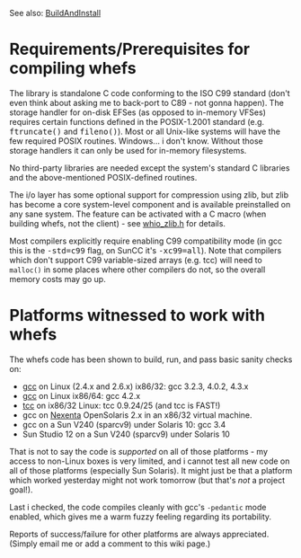 
See also: [BuildAndInstall](BuildAndInstall.md)

# Requirements/Prerequisites for compiling whefs #

The library is standalone C code conforming to the ISO C99 standard (don't even think about asking me to back-port to C89 - not gonna happen). The storage handler for on-disk EFSes (as opposed to in-memory VFSes) requires certain functions defined in the POSIX-1.2001 standard (e.g. <tt>ftruncate()</tt> and <tt>fileno()</tt>). Most or all Unix-like systems will have the few required POSIX routines. Windows... i don't know. Without those storage handlers it can only be used for in-memory filesystems.

No third-party libraries are needed except the system's standard C libraries and the above-mentioned POSIX-defined routines.

The i/o layer has some optional support for compression using zlib, but zlib has become a core system-level component and is available preinstalled on any sane system. The feature can be activated with a C macro (when building whefs, not the client) - see [whio\_zlib.h](http://code.google.com/p/whefs/source/browse/trunk/include/wh/whio/whio_zlib.h) for details.

Most compilers explicitly require enabling C99 compatibility mode (in gcc this is the <tt>-std=c99</tt> flag, on SunCC it's <tt>-xc99=all</tt>). Note that compilers which don't support C99 variable-sized arrays (e.g. tcc) will need to `malloc()` in some places where other compilers do not, so the overall memory costs may go up.

# Platforms witnessed to work with whefs #

The whefs code has been shown to build, run, and pass basic sanity checks on:

  * [gcc](http://www.gnu.org/software/gcc/) on Linux (2.4.x and 2.6.x) ix86/32: gcc 3.2.3, 4.0.2, 4.3.x
  * [gcc](http://www.gnu.org/software/gcc/) on Linux ix86/64: gcc 4.2.x
  * [tcc](http://bellard.org/tcc/) on ix86/32 Linux: tcc 0.9.24/25 (and tcc is FAST!)
  * gcc on [Nexenta](http://www.nexentaos.org/os) OpenSolaris 2.x in an x86/32 virtual machine.
  * gcc on a Sun V240 (sparcv9) under Solaris 10: gcc 3.4
  * Sun Studio 12 on a Sun V240 (sparcv9) under Solaris 10

That is not to say the code is _supported_ on all of those platforms - my access to non-Linux boxes is very limited, and i cannot test all new code on all of those platforms (especially Sun Solaris). It might just be that a platform which worked yesterday might not work tomorrow (but that's _not_ a project goal!).

Last i checked, the code compiles cleanly with gcc's `-pedantic` mode enabled, which gives me a warm fuzzy feeling regarding its portability.

Reports of success/failure for other platforms are always appreciated. (Simply email me or add a comment to this wiki page.)
